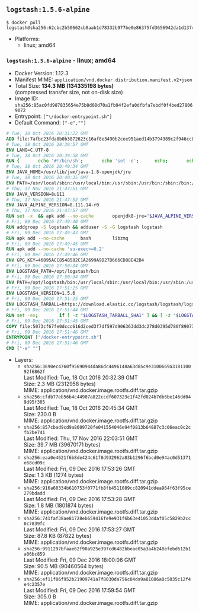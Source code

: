 ## `logstash:1.5.6-alpine`

```console
$ docker pull logstash@sha256:62cbc2b50662cb8aab1d78332b977be0e86375fd3656942da1d137409ce99405
```

-	Platforms:
	-	linux; amd64

### `logstash:1.5.6-alpine` - linux; amd64

-	Docker Version: 1.12.3
-	Manifest MIME: `application/vnd.docker.distribution.manifest.v2+json`
-	Total Size: **134.3 MB (134335198 bytes)**  
	(compressed transfer size, not on-disk size)
-	Image ID: `sha256:85ac0fd987835654e75b8d08d70a1fb94f2efa0dfbfa7ebdf0f4bed278069072`
-	Entrypoint: `["\/docker-entrypoint.sh"]`
-	Default Command: `["-e",""]`

```dockerfile
# Tue, 18 Oct 2016 20:31:22 GMT
ADD file:7afbc23fda8b0b3872623c16af8e3490b2cee951aed14b3794389c2f946cc8c7 in / 
# Tue, 18 Oct 2016 20:39:57 GMT
ENV LANG=C.UTF-8
# Tue, 18 Oct 2016 20:39:58 GMT
RUN { 		echo '#!/bin/sh'; 		echo 'set -e'; 		echo; 		echo 'dirname "$(dirname "$(readlink -f "$(which javac || which java)")")"'; 	} > /usr/local/bin/docker-java-home 	&& chmod +x /usr/local/bin/docker-java-home
# Tue, 18 Oct 2016 20:40:34 GMT
ENV JAVA_HOME=/usr/lib/jvm/java-1.8-openjdk/jre
# Tue, 18 Oct 2016 20:40:35 GMT
ENV PATH=/usr/local/sbin:/usr/local/bin:/usr/sbin:/usr/bin:/sbin:/bin:/usr/lib/jvm/java-1.8-openjdk/jre/bin:/usr/lib/jvm/java-1.8-openjdk/bin
# Thu, 17 Nov 2016 21:47:51 GMT
ENV JAVA_VERSION=8u111
# Thu, 17 Nov 2016 21:47:52 GMT
ENV JAVA_ALPINE_VERSION=8.111.14-r0
# Thu, 17 Nov 2016 21:47:57 GMT
RUN set -x 	&& apk add --no-cache 		openjdk8-jre="$JAVA_ALPINE_VERSION" 	&& [ "$JAVA_HOME" = "$(docker-java-home)" ]
# Fri, 09 Dec 2016 17:49:40 GMT
RUN addgroup -S logstash && adduser -S -G logstash logstash
# Fri, 09 Dec 2016 17:49:43 GMT
RUN apk add --no-cache 		bash 		libzmq
# Fri, 09 Dec 2016 17:49:45 GMT
RUN apk add --no-cache 'su-exec>=0.2'
# Fri, 09 Dec 2016 17:49:46 GMT
ENV GPG_KEY=46095ACC8548582C1A2699A9D27D666CD88E42B4
# Fri, 09 Dec 2016 17:50:34 GMT
ENV LOGSTASH_PATH=/opt/logstash/bin
# Fri, 09 Dec 2016 17:50:34 GMT
ENV PATH=/opt/logstash/bin:/usr/local/sbin:/usr/local/bin:/usr/sbin:/usr/bin:/sbin:/bin:/usr/lib/jvm/java-1.8-openjdk/jre/bin:/usr/lib/jvm/java-1.8-openjdk/bin
# Fri, 09 Dec 2016 17:51:25 GMT
ENV LOGSTASH_VERSION=1.5.6
# Fri, 09 Dec 2016 17:51:25 GMT
ENV LOGSTASH_TARBALL=https://download.elastic.co/logstash/logstash/logstash-1.5.6.tar.gz LOGSTASH_TARBALL_ASC= LOGSTASH_TARBALL_SHA1=f3e4342f496e0d7e709de231daf624eb1fd80873
# Fri, 09 Dec 2016 17:51:44 GMT
RUN set -ex; 		if [ -z "$LOGSTASH_TARBALL_SHA1" ] && [ -z "$LOGSTASH_TARBALL_ASC" ]; then 		echo >&2 'error: have neither a SHA1 _or_ a signature file -- cannot verify download!'; 		exit 1; 	fi; 		apk add --no-cache --virtual .fetch-deps 		ca-certificates 		gnupg 		openssl 		tar 	; 		wget -O logstash.tar.gz "$LOGSTASH_TARBALL"; 		if [ "$LOGSTASH_TARBALL_SHA1" ]; then 		echo "$LOGSTASH_TARBALL_SHA1 *logstash.tar.gz" | sha1sum -c -; 	fi; 		if [ "$LOGSTASH_TARBALL_ASC" ]; then 		wget -O logstash.tar.gz.asc "$LOGSTASH_TARBALL_ASC"; 		export GNUPGHOME="$(mktemp -d)"; 		gpg --keyserver ha.pool.sks-keyservers.net --recv-keys "$GPG_KEY"; 		gpg --batch --verify logstash.tar.gz.asc logstash.tar.gz; 		rm -r "$GNUPGHOME" logstash.tar.gz.asc; 	fi; 		dir="$(dirname "$LOGSTASH_PATH")"; 		mkdir -p "$dir"; 	tar -xf logstash.tar.gz --strip-components=1 -C "$dir"; 	rm logstash.tar.gz; 		apk del .fetch-deps; 		export LS_SETTINGS_DIR="$dir/config"; 	if [ -f "$LS_SETTINGS_DIR/log4j2.properties" ]; then 		cp "$LS_SETTINGS_DIR/log4j2.properties" "$LS_SETTINGS_DIR/log4j2.properties.dist"; 		truncate -s 0 "$LS_SETTINGS_DIR/log4j2.properties"; 	fi; 		for userDir in 		"$dir/config" 		"$dir/data" 	; do 		if [ -d "$userDir" ]; then 			chown -R logstash:logstash "$userDir"; 		fi; 	done; 		logstash --version
# Fri, 09 Dec 2016 17:51:45 GMT
COPY file:5073cf67fe0dccc616d2ced3f7df597d906363dd3dc278d0395d780f89073ce8 in / 
# Fri, 09 Dec 2016 17:51:46 GMT
ENTRYPOINT ["/docker-entrypoint.sh"]
# Fri, 09 Dec 2016 17:51:46 GMT
CMD ["-e" ""]
```

-	Layers:
	-	`sha256:3690ec4760f95690944da86dc4496148a63d85c9e3100669a318110092f6862f`  
		Last Modified: Tue, 18 Oct 2016 20:32:39 GMT  
		Size: 2.3 MB (2312958 bytes)  
		MIME: application/vnd.docker.image.rootfs.diff.tar.gzip
	-	`sha256:cfdb77eb56b4c44907a822ccdf607323c1f42fd024b7db6be146dd049d95f305`  
		Last Modified: Tue, 18 Oct 2016 20:45:34 GMT  
		Size: 230.0 B  
		MIME: application/vnd.docker.image.rootfs.diff.tar.gzip
	-	`sha256:857cbad9cd9a8609720fe041554046e94f0813b64887c3c06eac0c2cfb2be741`  
		Last Modified: Thu, 17 Nov 2016 22:03:51 GMT  
		Size: 39.7 MB (39670171 bytes)  
		MIME: application/vnd.docker.image.rootfs.diff.tar.gzip
	-	`sha256:eaa0e4621f6b8de424c61f8d932962a83b1296f6bcd0e94ac0d51371e68cd09c`  
		Last Modified: Fri, 09 Dec 2016 17:53:26 GMT  
		Size: 1.3 KB (1274 bytes)  
		MIME: application/vnd.docker.image.rootfs.diff.tar.gzip
	-	`sha256:916a60334b610753f0771fb8fb4511089cc820941ddea964f63f95ce279bdadd`  
		Last Modified: Fri, 09 Dec 2016 17:53:28 GMT  
		Size: 1.8 MB (1801874 bytes)  
		MIME: application/vnd.docker.image.rootfs.diff.tar.gzip
	-	`sha256:741faf38ae81728eb659416fe9e931f6b63e41053ddaf05c5829b2cc0c7839fc`  
		Last Modified: Fri, 09 Dec 2016 17:53:27 GMT  
		Size: 87.8 KB (87822 bytes)  
		MIME: application/vnd.docker.image.rootfs.diff.tar.gzip
	-	`sha256:9911297bfaae62f90a925e397cd6482bbeae05a3a4b248efebd612b1a06bc859`  
		Last Modified: Fri, 09 Dec 2016 18:00:06 GMT  
		Size: 90.5 MB (90460564 bytes)  
		MIME: application/vnd.docker.image.rootfs.diff.tar.gzip
	-	`sha256:ef11f06f952b21909741a7f8030da756c84da9a81086a0c5035c12f4e4c2357e`  
		Last Modified: Fri, 09 Dec 2016 17:59:54 GMT  
		Size: 305.0 B  
		MIME: application/vnd.docker.image.rootfs.diff.tar.gzip
